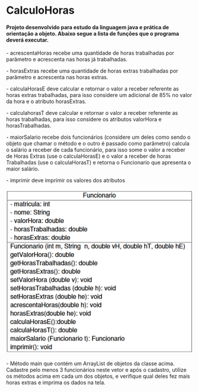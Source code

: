 # CalculoHoras

<p><h4>Projeto desenvolvido para estudo da linguagem java e prática de orientação a objeto. Abaixo segue a lista de funções que o programa deverá executar.</h4></p>

<p> - acrescentaHoras recebe uma quantidade de horas trabalhadas por parâmetro e acrescenta nas
horas já trabalhadas.</p>

<p> - horasExtras recebe uma quantidade de horas extras trabalhadas por parâmetro e acrescenta nas
horas extras. </p>

<p> - calculaHorasE deve calcular e retornar o valor a receber referente as horas extras trabalhadas,
para isso considere um adicional de 85% no valor da hora e o atributo horasExtras.</p>

<p> - calculahorasT deve calcular e retornar o valor a receber referente as horas trabalhadas, para isso
considere os atributos valorHora e horasTrabalhadas.</p>

<p> - maiorSalario recebe dois funcionários (considere um deles como sendo o objeto que chamar o
método e o outro é passado como parâmetro) calcula o salário a receber de cada funcionário,
para isso some o valor a receber de Horas Extras (use o calculaHorasE) e o valor a receber de
horas Trabalhadas (use o calculaHorasT) e retorna o Funcionario que apresenta o maior salário.</p>

<p> - imprimir deve imprimir os valores dos atributos</p>

<img src="https://github.com/CaioNasc/CalculoHoras/blob/main/UML.png">

<p> - Método main que contém um ArrayList de objetos da classe acima. Cadastre pelo menos 3 funcionários neste vetor e após o cadastro, utilize os métodos acima em cada um dos objetos, e verifique qual deles fez mais horas extras e imprima os dados na tela.</p>
 
